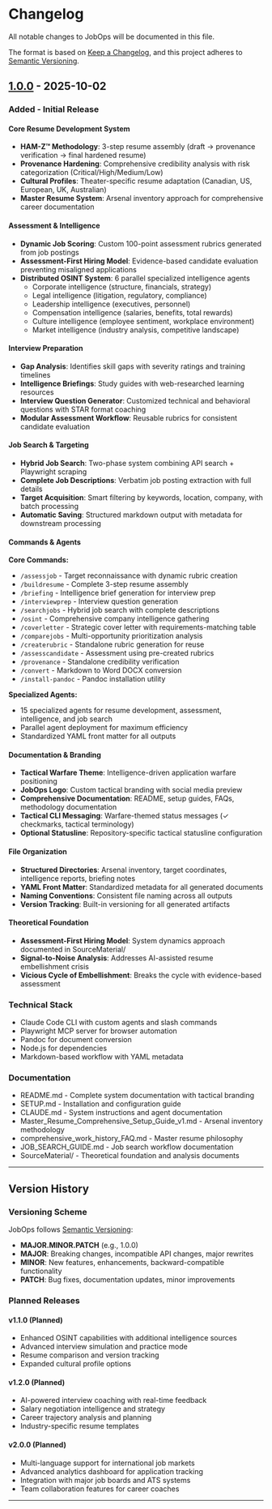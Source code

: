# Changelog

All notable changes to JobOps will be documented in this file.

The format is based on [Keep a Changelog](https://keepachangelog.com/en/1.0.0/),
and this project adheres to [Semantic Versioning](https://semver.org/spec/v2.0.0.html).

## [1.0.0] - 2025-10-02

### Added - Initial Release

#### Core Resume Development System
- **HAM-Z™ Methodology**: 3-step resume assembly (draft → provenance verification → final hardened resume)
- **Provenance Hardening**: Comprehensive credibility analysis with risk categorization (Critical/High/Medium/Low)
- **Cultural Profiles**: Theater-specific resume adaptation (Canadian, US, European, UK, Australian)
- **Master Resume System**: Arsenal inventory approach for comprehensive career documentation

#### Assessment & Intelligence
- **Dynamic Job Scoring**: Custom 100-point assessment rubrics generated from job postings
- **Assessment-First Hiring Model**: Evidence-based candidate evaluation preventing misaligned applications
- **Distributed OSINT System**: 6 parallel specialized intelligence agents
  - Corporate intelligence (structure, financials, strategy)
  - Legal intelligence (litigation, regulatory, compliance)
  - Leadership intelligence (executives, personnel)
  - Compensation intelligence (salaries, benefits, total rewards)
  - Culture intelligence (employee sentiment, workplace environment)
  - Market intelligence (industry analysis, competitive landscape)

#### Interview Preparation
- **Gap Analysis**: Identifies skill gaps with severity ratings and training timelines
- **Intelligence Briefings**: Study guides with web-researched learning resources
- **Interview Question Generator**: Customized technical and behavioral questions with STAR format coaching
- **Modular Assessment Workflow**: Reusable rubrics for consistent candidate evaluation

#### Job Search & Targeting
- **Hybrid Job Search**: Two-phase system combining API search + Playwright scraping
- **Complete Job Descriptions**: Verbatim job posting extraction with full details
- **Target Acquisition**: Smart filtering by keywords, location, company, with batch processing
- **Automatic Saving**: Structured markdown output with metadata for downstream processing

#### Commands & Agents
**Core Commands:**
- `/assessjob` - Target reconnaissance with dynamic rubric creation
- `/buildresume` - Complete 3-step resume assembly
- `/briefing` - Intelligence brief generation for interview prep
- `/interviewprep` - Interview question generation
- `/searchjobs` - Hybrid job search with complete descriptions
- `/osint` - Comprehensive company intelligence gathering
- `/coverletter` - Strategic cover letter with requirements-matching table
- `/comparejobs` - Multi-opportunity prioritization analysis
- `/createrubric` - Standalone rubric generation for reuse
- `/assesscandidate` - Assessment using pre-created rubrics
- `/provenance` - Standalone credibility verification
- `/convert` - Markdown to Word DOCX conversion
- `/install-pandoc` - Pandoc installation utility

**Specialized Agents:**
- 15 specialized agents for resume development, assessment, intelligence, and job search
- Parallel agent deployment for maximum efficiency
- Standardized YAML front matter for all outputs

#### Documentation & Branding
- **Tactical Warfare Theme**: Intelligence-driven application warfare positioning
- **JobOps Logo**: Custom tactical branding with social media preview
- **Comprehensive Documentation**: README, setup guides, FAQs, methodology documentation
- **Tactical CLI Messaging**: Warfare-themed status messages (✓ checkmarks, tactical terminology)
- **Optional Statusline**: Repository-specific tactical statusline configuration

#### File Organization
- **Structured Directories**: Arsenal inventory, target coordinates, intelligence reports, briefing notes
- **YAML Front Matter**: Standardized metadata for all generated documents
- **Naming Conventions**: Consistent file naming across all outputs
- **Version Tracking**: Built-in versioning for all generated artifacts

#### Theoretical Foundation
- **Assessment-First Hiring Model**: System dynamics approach documented in SourceMaterial/
- **Signal-to-Noise Analysis**: Addresses AI-assisted resume embellishment crisis
- **Vicious Cycle of Embellishment**: Breaks the cycle with evidence-based assessment

### Technical Stack
- Claude Code CLI with custom agents and slash commands
- Playwright MCP server for browser automation
- Pandoc for document conversion
- Node.js for dependencies
- Markdown-based workflow with YAML metadata

### Documentation
- README.md - Complete system documentation with tactical branding
- SETUP.md - Installation and configuration guide
- CLAUDE.md - System instructions and agent documentation
- Master_Resume_Comprehensive_Setup_Guide_v1.md - Arsenal inventory methodology
- comprehensive_work_history_FAQ.md - Master resume philosophy
- JOB_SEARCH_GUIDE.md - Job search workflow documentation
- SourceMaterial/ - Theoretical foundation and analysis documents

---

## Version History

### Versioning Scheme

JobOps follows [Semantic Versioning](https://semver.org/):
- **MAJOR.MINOR.PATCH** (e.g., 1.0.0)
- **MAJOR**: Breaking changes, incompatible API changes, major rewrites
- **MINOR**: New features, enhancements, backward-compatible functionality
- **PATCH**: Bug fixes, documentation updates, minor improvements

### Planned Releases

#### v1.1.0 (Planned)
- Enhanced OSINT capabilities with additional intelligence sources
- Advanced interview simulation and practice mode
- Resume comparison and version tracking
- Expanded cultural profile options

#### v1.2.0 (Planned)
- AI-powered interview coaching with real-time feedback
- Salary negotiation intelligence and strategy
- Career trajectory analysis and planning
- Industry-specific resume templates

#### v2.0.0 (Planned)
- Multi-language support for international job markets
- Advanced analytics dashboard for application tracking
- Integration with major job boards and ATS systems
- Team collaboration features for career coaches

---

[1.0.0]: https://github.com/reggiechan74/JobOps/releases/tag/v1.0.0
